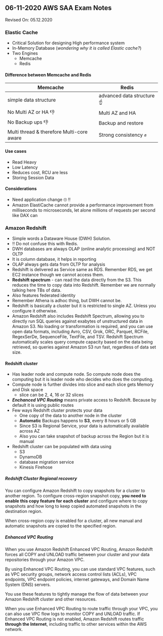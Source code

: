## 06-11-2020 AWS SAA Exam Notes

Revised On: 05.12.2020

### Elastic Cache

* Critical Solution for designing High performance system
* In-Memory Database (_wondering why it is called Elastic cache?_)
* Two Engines
  * Memcache
  * Redis

#### Difference between Memcache and Redis

Memcache  | Redis
----------|----------
simple data structure | advanced data structure :point_up:
No Multi AZ or HA :thumbsdown: | Multi AZ and HA
No Backup ups :thumbsdown: | Backup and restore
Multi thread & therefore Multi-core aware | Strong consistency :fist:

#### Use cases

* Read Heavy
* Low Latency
* Reduces cost, RCU are less
* Storing Session Data

#### Considerations

* Need application change :roll_eyes: :bangbang:
* Amazon ElastiCache cannot provide a performance improvement from milliseconds to microseconds, let alone millions of requests per second like DAX can

### Amazon Redshift

* Simple words a Dataware House (DWH) Solution.
* :bangbang: Do not confuse this with Redis.
* DWH databases are always OLAP (online analytic processing) and NOT OLTP
* It is column database, it helps in reporting
* OLAP always gets data from OLTP for analysis
* Redshift is delivered as Service same as RDS. Remember RDS, we get EC2 instance though we cannot access them.
* **Redshift spectrum** - can read the data directly from the S3. This reduces the time to copy data into Redshift. Remember we are normally talking here TBs of data.
* Also features federated identity
* Remember Athena is adhoc thing, but DWH cannot be.
* Redshift is basically a cluster but it is restricted to single AZ. Unless you configure it otherwise.
* Amazon Redshift also includes Redshift Spectrum, allowing you to directly run SQL queries against exabytes of unstructured data in Amazon S3. No loading or transformation is required, and you can use open data formats, including Avro, CSV, Grok, ORC, Parquet, RCFile, RegexSerDe, SequenceFile, TextFile, and TSV. Redshift Spectrum automatically scales query compute capacity based on the data being retrieved, so queries against Amazon S3 run fast, regardless of data set size.
  
#### Redshift cluster

* Has leader node and compute node. So compute node does the computing but it is leader node who decides who does the computing.
* Compute node is further divides into slice and each slice gets Memory and Disk space
  * slice can be 2, 4, 16 or 32 slices
* **_Enchanced VPC Routing_** means private access to Redshift. Because by default it is using public routes
* Few ways Redshift cluster protects your data
  * One copy of the data to another node in the cluster
  * **Automatic** Backups happens to **S3**, every 8 hours or 5 GB
  * Since S3 is Regional Service, your data is automatically available across AZ
  * Also you can take snapshot of backup across the Region but it is manual
* Redshift cluster can be populated with data using 
  * S3
  * DynamoDB
  * database migration service
  * Kinesis Firehose

##### Redshift Cluster Regional recovery

You can configure Amazon Redshift to copy snapshots for a cluster to another region. To configure cross-region snapshot copy, **you need to enable this copy feature for each cluster** and configure where to copy snapshots and how long to keep copied automated snapshots in the destination region. 

When cross-region copy is enabled for a cluster, all new manual and automatic snapshots are copied to the specified region.


##### Enhanced VPC Routing

When you use Amazon Redshift Enhanced VPC Routing, Amazon Redshift forces all COPY and UNLOAD traffic between your cluster and your data repositories through your Amazon VPC. 

By using Enhanced VPC Routing, you can use standard VPC features, such as VPC security groups, network access control lists (ACLs), VPC endpoints, VPC endpoint policies, internet gateways, and Domain Name System (DNS) servers. 

You use these features to tightly manage the flow of data between your Amazon Redshift cluster and other resources. 

When you use Enhanced VPC Routing to route traffic through your VPC, you can also use VPC flow logs to monitor COPY and UNLOAD traffic. If Enhanced VPC Routing is not enabled, Amazon Redshift routes traffic **through the Internet**, including traffic to other services within the AWS network.
